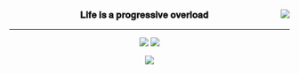 <div align="center">
  
  <img align="right" src="https://github-readme-stats.vercel.app/api/top-langs/?username=ParkJuhan94&theme=dracula&exclude_repo=Computer-Science-Engineering&layout=compact&langs_count=10"/>
   
  ### 𝐋𝐢𝐟𝐞 𝐢𝐬 𝐚 𝐩𝐫𝐨𝐠𝐫𝐞𝐬𝐬𝐢𝐯𝐞 𝐨𝐯𝐞𝐫𝐥𝐨𝐚𝐝
  
  ---
  
  <a href="https://github.com/ParkJuhan94"><img src="https://hits.seeyoufarm.com/api/count/incr/badge.svg?url=https%3A%2F%2Fgithub.com%2FParkJuhan94&count_bg=%23000000&title_bg=%23000000&icon=github.svg&icon_color=%23DADADA&title=GitHub&edge_flat=false"/></a> <a href="https://solved.ac/Zoox2"><img src="http://mazassumnida.wtf/api/mini/generate_badge?boj=Zoox2"/></a>
  
  <a href="https://giken.tistory.com/"><img align = "center" src="https://img.shields.io/badge/-Giken.CS-red"/></a> 

  <br>
 
</div>
